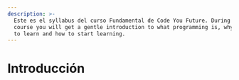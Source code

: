 ```yaml
---
description: >-
  Este es el syllabus del curso Fundamental de Code You Future. During the
  course you will get a gentle introduction to what programming is, why we want
  to learn and how to start learning.
---
```


# Introducción

